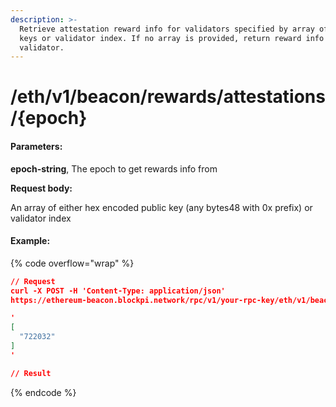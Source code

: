```yaml
---
description: >-
  Retrieve attestation reward info for validators specified by array of public
  keys or validator index. If no array is provided, return reward info for every
  validator.
---
```


# /eth/v1/beacon/rewards/attestations/{epoch}

#### Parameters:

**epoch-string**, The epoch to get rewards info from

**Request body:**

An array of either hex encoded public key (any bytes48 with 0x prefix) or validator index

#### Example:

{% code overflow="wrap" %}
```json
// Request
curl -X POST -H 'Content-Type: application/json' 
https://ethereum-beacon.blockpi.network/rpc/v1/your-rpc-key/eth/v1/beacon/rewards/attestations/280000

'
[
  "722032"
]
'

// Result

```
{% endcode %}
